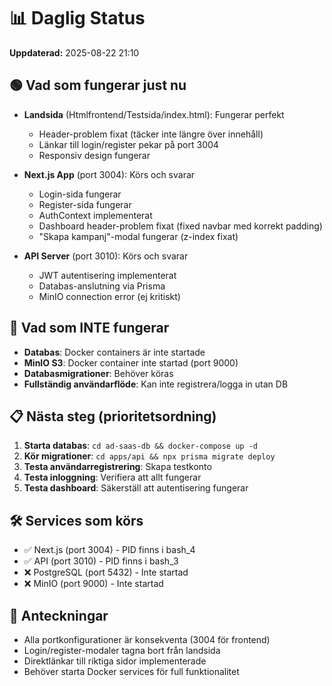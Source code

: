 # 📊 Daglig Status

**Uppdaterad:** 2025-08-22 21:10

## 🟢 Vad som fungerar just nu

- **Landsida** (Htmlfrontend/Testsida/index.html): Fungerar perfekt
  - Header-problem fixat (täcker inte längre över innehåll)
  - Länkar till login/register pekar på port 3004
  - Responsiv design fungerar
  
- **Next.js App** (port 3004): Körs och svarar
  - Login-sida fungerar
  - Register-sida fungerar
  - AuthContext implementerat
  - Dashboard header-problem fixat (fixed navbar med korrekt padding)
  - "Skapa kampanj"-modal fungerar (z-index fixat)
  
- **API Server** (port 3010): Körs och svarar
  - JWT autentisering implementerat
  - Databas-anslutning via Prisma
  - MinIO connection error (ej kritiskt)

## 🔴 Vad som INTE fungerar

- **Databas**: Docker containers är inte startade
- **MinIO S3**: Docker container inte startad (port 9000)
- **Databasmigrationer**: Behöver köras
- **Fullständig användarflöde**: Kan inte registrera/logga in utan DB

## 📋 Nästa steg (prioritetsordning)

1. **Starta databas**: `cd ad-saas-db && docker-compose up -d`
2. **Kör migrationer**: `cd apps/api && npx prisma migrate deploy`
3. **Testa användarregistrering**: Skapa testkonto
4. **Testa inloggning**: Verifiera att allt fungerar
5. **Testa dashboard**: Säkerställ att autentisering fungerar

## 🛠️ Services som körs

- ✅ Next.js (port 3004) - PID finns i bash_4
- ✅ API (port 3010) - PID finns i bash_3
- ❌ PostgreSQL (port 5432) - Inte startad
- ❌ MinIO (port 9000) - Inte startad

## 📝 Anteckningar

- Alla portkonfigurationer är konsekventa (3004 för frontend)
- Login/register-modaler tagna bort från landsida
- Direktlänkar till riktiga sidor implementerade
- Behöver starta Docker services för full funktionalitet
